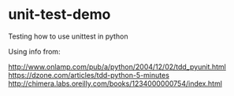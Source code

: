 # unit-test-demo
Testing how to use unittest in python

Using info from:  

  http://www.onlamp.com/pub/a/python/2004/12/02/tdd_pyunit.html  
  https://dzone.com/articles/tdd-python-5-minutes  
  http://chimera.labs.oreilly.com/books/1234000000754/index.html  

